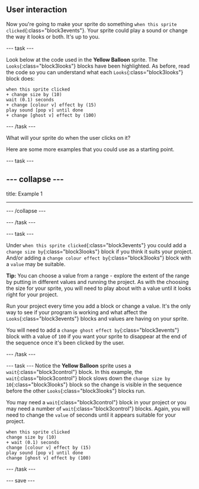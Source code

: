 ## User interaction

Now you're going to make your sprite do something `when this sprite clicked`{:class="block3events"}. Your sprite could play a sound or change the way it looks or both. It's up to you. 

--- task ---

Look below at the code used in the **Yellow Balloon** sprite. The `Looks`{:class="block3looks"} blocks have been highlighted. As before, read the code so you can understand what each `Looks`{:class="block3looks"} block does:

```blocks3
when this sprite clicked
+ change size by (10)
wait (0.1) seconds
+ change [colour v] effect by (15)
play sound [pop v] until done
+ change [ghost v] effect by (100)
```

--- /task ---

What will your sprite do when the user clicks on it? 

Here are some more examples that you could use as a starting point. 

--- task ---


--- collapse ---
---

title: Example 1

---
--- /collapse ---

--- /task ---

--- task ---

Under `when this sprite clicked`{:class="block3events"} you could add a `change size by`{:class="block3looks"} block if you think it suits your project. And/or adding a `change colour effect by`{:class="block3looks"} block with a `value` may be suitable. 

**Tip:** You can choose a value from a range -  explore the extent of the range by putting in different values and running the project. As with the choosing the size for your sprite, you will need to play about with a value until it looks right for your project.

Run your project every time you add a block or change a value. It's the only way to see if your program is working and what affect the `Looks`{:class="block3events"} blocks and values are having on your sprite.

You will need to add a `change ghost effect by`{:class="block3events"} block with a value of `100` if you want your sprite to disappear at the end of the sequence once it's been clicked by the user.

--- /task ---

--- task ---
Notice the **Yellow Balloon** sprite uses a `wait`{:class="block3control"} block. In this example, the `wait`{:class="block3control"} block slows down the `change size by 10`{:class="block3looks"} block so the change is visible in the sequence before the other `Looks`{:class="block3looks"} blocks run.

You may need a `wait`{:class="block3control"} block in your project or you may need a number of `wait`{:class="block3control"} blocks. Again, you will need to change the `value` of seconds until it appears suitable for your project.

```blocks3
when this sprite clicked
change size by (10)
+ wait (0.1) seconds
change [colour v] effect by (15)
play sound [pop v] until done
change [ghost v] effect by (100)
```
--- /task ---

--- save ---
